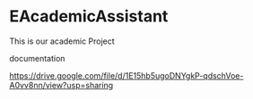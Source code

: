 # EAcademicAssistant
This is our academic Project

documentation 

https://drive.google.com/file/d/1E15hb5ugoDNYgkP-qdschVoe-A0vv8nn/view?usp=sharing
